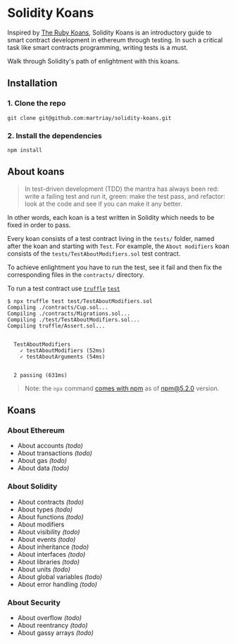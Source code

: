 # Solidity Koans
Inspired by [The Ruby Koans](http://rubykoans.com/), Solidity Koans is an introductory guide to smart contract development in ethereum through testing.
In such a critical task like smart contracts programming, writing tests is a must.

Walk through Solidity's path of enlightment with this koans.

## Installation
### 1. Clone the repo
```
git clone git@github.com:martriay/solidity-koans.git
```

### 2. Install the dependencies
```
npm install
```

## About koans
> In test-driven development (TDD) the mantra has always been red: write a failing test and run it, green: make the test pass, and refactor: look at the code and see if you can make it any better.

In other words, each koan is a test written in Solidity which needs to be fixed in order to pass.

Every koan consists of a test contract living in the `tests/` folder, named after the koan and starting with `Test`.
For example, the `About modifiers` koan consists of the `tests/TestAboutModifiers.sol` test contract.

To achieve enlightment you have to run the test, see it fail and then fix the corresponding files in the `contracts/` directory.

To run a test contract use [`truffle`](https://github.com/trufflesuite/truffle) [`test`](http://truffleframework.com/docs/getting_started/solidity-tests)

```
$ npx truffle test test/TestAboutModifiers.sol
Compiling ./contracts/Cup.sol...
Compiling ./contracts/Migrations.sol...
Compiling ./test/TestAboutModifiers.sol...
Compiling truffle/Assert.sol...


  TestAboutModifiers
    ✓ testAboutModifiers (52ms)
    ✓ testAboutArguments (54ms)


  2 passing (631ms)
```
> Note: the `npx` command [comes with npm](https://medium.com/@maybekatz/introducing-npx-an-npm-package-runner-55f7d4bd282b) as of npm@5.2.0 version.

## Koans
### About Ethereum
* About accounts _(todo)_
* About transactions _(todo)_
* About gas _(todo)_
* About data _(todo)_

### About Solidity
* About contracts _(todo)_
* About types _(todo)_
* About functions _(todo)_
* About modifiers
* About visibility _(todo)_
* About events _(todo)_
* About inheritance _(todo)_
* About interfaces _(todo)_
* About libraries _(todo)_
* About units _(todo)_
* About global variables _(todo)_
* About error handling _(todo)_

### About Security
* About overflow _(todo)_
* About reentrancy _(todo)_
* About gassy arrays _(todo)_